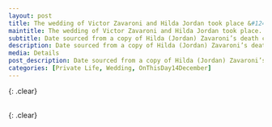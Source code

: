 ```yaml
---
layout: post
title: The wedding of Victor Zavaroni and Hilda Jordan took place &#124; 14 December 1961
maintitle: The wedding of Victor Zavaroni and Hilda Jordan took place.
subtitle: Date sourced from a copy of Hilda (Jordan) Zavaroni’s death certificate.
description: Date sourced from a copy of Hilda (Jordan) Zavaroni’s death certificate.
media: Details
post_description: Date sourced from a copy of Hilda (Jordan) Zavaroni’s death certificate.
categories: [Private Life, Wedding, OnThisDay14December]
---
```


<figure class="fig3">

</figure>

{: .clear}

<figure class="fig3">

</figure>

<br />{: .clear}

